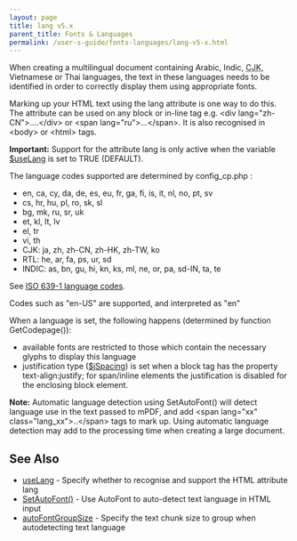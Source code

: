 ```yaml
---
layout: page
title: lang v5.x
parent_title: Fonts & Languages
permalink: /user-s-guide/fonts-languages/lang-v5-x.html
---
```


<div id="bpmbook" class="bpmbook" style="direction:ltr;">
<div class="topic_user_field">
<div id="U0">
<p>When creating a multilingual document containing Arabic, Indic, <acronym title="Chinese-Japanese-Korean languages">CJK</acronym>, Vietnamese or Thai languages, the text in these languages needs to be identified in order to correctly display them using appropriate fonts.</p>
<p>Marking up your HTML text using the lang attribute is one way to do this. The attribute can be used on any block or in-line tag e.g. &lt;div lang="zh-CN"&gt;....&lt;/div&gt; or &lt;span lang="ru"&gt;...&lt;/span&gt;. It is also recognised in &lt;body&gt; or &lt;html&gt; tags.</p>
<p class="manual_block"><b>Important:</b> Support for the attribute <span class="parameter">lang</span> is only active when the variable <a href="/reference/mpdf-variables/uselang.html">$useLang</a> is set to <span class="smallblock">TRUE</span> (<span class="smallblock">DEFAULT</span>).</p>
<p>The language codes supported are determined by <span class="filename">config_cp.php</span> :</p>
<ul>
<li>en, ca, cy, da, de, es, eu, fr, ga, fi, is, it, nl, no, pt, sv</li>
<li>cs, hr, hu, pl, ro, sk, sl</li>
<li>bg, mk, ru, sr, uk</li>
<li>et, kl, lt, lv</li>
<li>el, tr</li>
<li>vi, th</li>
<li>CJK: ja, zh, zh-CN, zh-HK, zh-TW, ko</li>
<li>RTL: he, ar, fa, ps, ur, sd</li>
<li>INDIC: as, bn, gu, hi, kn, ks, ml, ne, or, pa, sd-IN, ta, te</li>
</ul>
<p>See <a href="/reference/codepages-glyphs/iso-639-1-language-codes.html">ISO 639-1 language codes</a>.</p>
<p>Codes such as "en-US" are supported, and interpreted as "en"</p>
<p>When a language is set, the following happens (determined by function <span class="function">GetCodepage()</span>):</p>
<ul>
<li>available fonts are restricted to those which contain the necessary glyphs to display this language</li>
<li>justification type (<a href="index9a03.html?tid=203">$jSpacing</a>) is set when a block tag has the property <span class="parameter">text-align:justify</span>; for span/inline elements the justification is disabled for the enclosing block element.</li>
</ul>
<p class="manual_block"><b>Note:</b> Automatic language detection using <span class="function">SetAutoFont()</span> will detect language use in the text passed to mPDF, and add <span class="filename">&lt;span lang="xx" class="lang_xx"&gt;..&lt;/span&gt;</span> tags to mark up. Using automatic language detection may add to the processing time when creating a large document.</p>
<h2>See Also</h2>
<ul>
<li class="manual_boxlist"><a href="/reference/mpdf-variables/uselang.html">useLang</a> - Specify whether to recognise and support the HTML attribute lang</li>
<li class="manual_boxlist"><a href="/reference/mpdf-functions/setautofont.html">SetAutoFont()</a> - Use AutoFont to auto-detect text language in HTML input</li>
<li class="manual_boxlist"><a href="/reference/mpdf-variables/autofontgroupsize.html">autoFontGroupSize</a> - Specify the text chunk size to group when autodetecting text language</li>
</ul>
</div>
</div>

